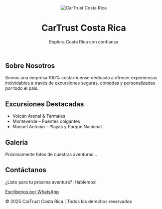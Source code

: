 <!DOCTYPE html>
<html lang="es">
<head>
  <meta charset="UTF-8">
  <meta name="viewport" content="width=device-width, initial-scale=1.0">
  <title>CarTrust Costa Rica</title>
  <link rel="stylesheet" href="styles.css">
</head>
<body>

  <header>
    <img src="logo.png" alt="CarTrust Costa Rica" class="logo">
    <h1>CarTrust Costa Rica</h1>
    <p>Explora Costa Rica con confianza</p>
  </header>

  <section id="about">
    <h2>Sobre Nosotros</h2>
    <p>Somos una empresa 100% costarricense dedicada a ofrecer experiencias inolvidables a través de excursiones seguras, cómodas y personalizadas por todo el país.</p>
  </section>

  <section id="tours">
    <h2>Excursiones Destacadas</h2>
    <ul>
      <li>Volcán Arenal & Termales</li>
      <li>Monteverde – Puentes colgantes</li>
      <li>Manuel Antonio – Playas y Parque Nacional</li>
    </ul>
  </section>

  <section id="gallery">
    <h2>Galería</h2>
    <p>Próximamente fotos de nuestras aventuras...</p>
  </section>

  <section id="contact">
    <h2>Contáctanos</h2>
    <p>¿Listo para tu próxima aventura? ¡Hablemos!</p>
    <a href="https://wa.me/50686553875" target="_blank" class="whatsapp-button">Escríbenos por WhatsApp</a>
  </section>

  <footer>
    <p>&copy; 2025 CarTrust Costa Rica | Todos los derechos reservados</p>
  </footer>

</body>
</html>
